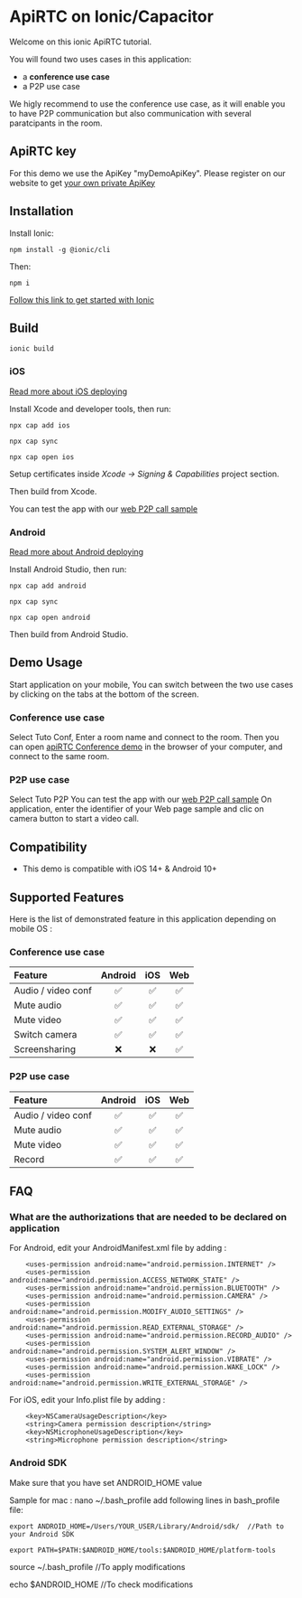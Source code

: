 # ApiRTC on Ionic/Capacitor
<p>
    Welcome on this ionic ApiRTC tutorial.
</p>
<p>
    You will found two uses cases in this application:
</p>
<ul>
    <li>a <b>conference use case</b></li>
    <li>a P2P use case</li>
</ul>
<p>
    We higly recommend to use the conference use case, as it will enable you to have P2P communication but also communication with several paratcipants in the room.
</p>

## ApiRTC key
For this demo we use the ApiKey "myDemoApiKey". Please register on our website to get [your own private ApiKey](https://cloud.apizee.com/register)

## Installation

Install Ionic:  

`npm install -g @ionic/cli`

Then:

`npm i`

[Follow this link to get started with Ionic](https://ionicframework.com/getting-started/) 

## Build

`ionic build`
### iOS

[Read more about iOS deploying](https://capacitorjs.com/docs/ios)

Install Xcode and developer tools, then run:  

`npx cap add ios`

`npx cap sync`

`npx cap open ios`

Setup certificates inside *Xcode -> Signing & Capabilities* project section.

Then build from Xcode.

You can test the app with our [web P2P call sample](https://dev.apirtc.com/demo/peertopeer_call/index.html) 

### Android

[Read more about Android deploying](https://capacitorjs.com/docs/android)

Install Android Studio, then run:

`npx cap add android`

`npx cap sync`

`npx cap open android`

Then build from Android Studio.

## Demo Usage
Start application on your mobile,
You can switch between the two use cases by clicking on the tabs at the bottom of the screen.

### Conference use case 
Select Tuto Conf, Enter a room name and connect to the room.
Then you can open [apiRTC Conference demo](https://apirtc.github.io/ApiRTC-examples/conferencing_mute_screen/index.html) in the browser of your computer, and connect to the same room.

### P2P use case 
Select Tuto P2P
You can test the app with our [web P2P call sample](https://apirtc.github.io/ApiRTC-examples/peertopeer_call/index.html) 
On application, enter the identifier of your Web page sample and clic on camera button to start a video call.

## Compatibility
- This demo is compatible with iOS 14+ & Android 10+

## Supported Features
Here is the list of demonstrated feature in this application depending on mobile OS :

### Conference use case 
| Feature | Android | iOS | Web
| :---         |     :---:      |     :---:      |     :---:      |
| Audio / video conf   | :white_check_mark: | :white_check_mark: | :white_check_mark: |
| Mute audio   | :white_check_mark: | :white_check_mark: | :white_check_mark: |
| Mute video   | :white_check_mark: | :white_check_mark: | :white_check_mark: |
| Switch camera   | :white_check_mark: | :white_check_mark: | :white_check_mark: |
| Screensharing   | :x: | :x: | :white_check_mark: |

### P2P use case 
| Feature | Android | iOS | Web
| :---         |     :---:      |     :---:      |     :---:      |
| Audio / video conf   | :white_check_mark: | :white_check_mark: | :white_check_mark: |
| Mute audio   | :white_check_mark: | :white_check_mark: | :white_check_mark: |
| Mute video   | :white_check_mark: | :white_check_mark: | :white_check_mark: |
| Record     | :white_check_mark: | :white_check_mark: | :white_check_mark: |

## FAQ

### What are the authorizations that are needed to be declared on application

For Android, edit your AndroidManifest.xml file by adding :
```
    <uses-permission android:name="android.permission.INTERNET" />
    <uses-permission android:name="android.permission.ACCESS_NETWORK_STATE" />
    <uses-permission android:name="android.permission.BLUETOOTH" />
    <uses-permission android:name="android.permission.CAMERA" />
    <uses-permission android:name="android.permission.MODIFY_AUDIO_SETTINGS" />
    <uses-permission android:name="android.permission.READ_EXTERNAL_STORAGE" />
    <uses-permission android:name="android.permission.RECORD_AUDIO" />
    <uses-permission android:name="android.permission.SYSTEM_ALERT_WINDOW" />
    <uses-permission android:name="android.permission.VIBRATE" />
    <uses-permission android:name="android.permission.WAKE_LOCK" />
    <uses-permission android:name="android.permission.WRITE_EXTERNAL_STORAGE" />
```

For iOS, edit your Info.plist file by adding :
```
    <key>NSCameraUsageDescription</key>
    <string>Camera permission description</string>
    <key>NSMicrophoneUsageDescription</key>
    <string>Microphone permission description</string>
```

### Android SDK

Make sure that you have set ANDROID_HOME value

Sample for mac :
nano ~/.bash_profile
add following lines in bash_profile file:

    export ANDROID_HOME=/Users/YOUR_USER/Library/Android/sdk/  //Path to your Android SDK

    export PATH=$PATH:$ANDROID_HOME/tools:$ANDROID_HOME/platform-tools

source ~/.bash_profile //To apply modifications

echo $ANDROID_HOME //To check modifications
